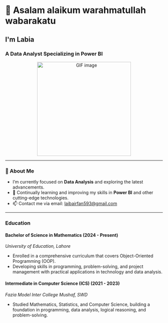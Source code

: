 # 👋 Asalam alaikum warahmatullah wabarakatu

## I'm Labia

### A Data Analyst Specializing in Power BI

<p align="center">
  <img src="https://th.bing.com/th/id/R.23b8ca23938cdddef47d5c1a63efccc5?rik=qw1BV30irxq%2bpQ&pid=ImgRaw&r=0" width="300" alt="GIF image">
</p>

---

### 🔭 About Me

- I’m currently focused on **Data Analysis** and exploring the latest advancements.
- 🌱 Continually learning and improving my skills in **Power BI** and other cutting-edge technologies.
- 📫 Contact me via email: [laibairfan593@gmail.com](mailto:laibairfan593@gmail.com)

---

### Education

#### Bachelor of Science in Mathematics (2024 - Present)  
*University of Education, Lahore*
- Enrolled in a comprehensive curriculum that covers Object-Oriented Programming (OOP).
- Developing skills in programming, problem-solving, and project management with practical applications in technology and data analysis.

#### Intermediate in Computer Science (ICS) (2021 - 2023)  
*Fazia Model Inter College Mushaf, SWD*
- Studied Mathematics, Statistics, and Computer Science, building a foundation in programming, data analysis, logical reasoning, and problem-solving.
